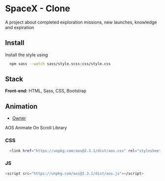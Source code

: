 
# SpaceX - Clone
 A project about completed exploration missions, new launches, knowledge and expiration


## Install

Install the style using

```bash
  npm sass --watch sass/style.scss:css/style.css
```

## Stack

**Front-end:** HTML, Sass, CSS, Bootstrap 


## Animation

 - [Owner](https://github.com/michalsnik/aos)


AOS
Animate On Scroll Library

### CSS
```bash
  <link href="https://unpkg.com/aos@2.3.1/dist/aos.css" rel="stylesheet">
```

### JS
```bash
<script src="https://unpkg.com/aos@2.3.1/dist/aos.js"></script>
```
